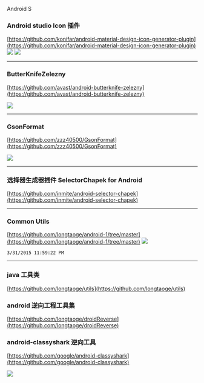 
Android S

### Android studio Icon 插件 ###
[https://github.com/konifar/android-material-design-icon-generator-plugin](https://github.com/konifar/android-material-design-icon-generator-plugin)
![](https://raw.githubusercontent.com/konifar/android-material-design-icon-generator-plugin/master/docs/capture.gif)
![](https://raw.githubusercontent.com/konifar/android-material-design-icon-generator-plugin/master/docs/install.png)

----------

### ButterKnifeZelezny ###

[https://github.com/avast/android-butterknife-zelezny](https://github.com/avast/android-butterknife-zelezny)

![](https://github.com/avast/android-butterknife-zelezny/raw/master/img/zelezny_animated.gif)

----------

### GsonFormat ###

[https://github.com/zzz40500/GsonFormat](https://github.com/zzz40500/GsonFormat)


![](https://camo.githubusercontent.com/58ec4123a6e05600b12424c4d6365e9f849b7fc8/687474703a2f2f75706c6f61642d696d616765732e6a69616e7368752e696f2f75706c6f61645f696d616765732f3136363836362d343536323162646161646161313737632e706e67)


----------

### 选择器生成器插件 SelectorChapek for Android ###
[https://github.com/inmite/android-selector-chapek](https://github.com/inmite/android-selector-chapek)


----------


### Common Utils  ###
[https://github.com/longtaoge/android-1/tree/master](https://github.com/longtaoge/android-1/tree/master)
![](https://github.com/longtaoge/android-1/blob/master/utils.gif)

	3/31/2015 11:59:22 PM 
----------
### java 工具类 ###
[https://github.com/longtaoge/utils](https://github.com/longtaoge/utils)


### android 逆向工程工具集 ###

[https://github.com/longtaoge/droidReverse](https://github.com/longtaoge/droidReverse)




### android-classyshark 逆向工具 ###


[https://github.com/google/android-classyshark](https://github.com/google/android-classyshark)


![](https://github.com/google/android-classyshark/raw/master/Resources/ClassySharkAnimated.gif)

